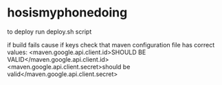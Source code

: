 hosismyphonedoing
=================

to deploy
run deploy.sh script


if build fails cause if keys check that maven configuration file has correct values:
<maven.google.api.client.id>SHOULD BE VALID</maven.google.api.client.id>
<maven.google.api.client.secret>should be valid</maven.google.api.client.secret>
                
